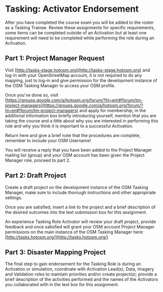 # Tasking: Activator Endorsement

After you have completed the course exam you will be added to the roster as a Tasking Trainee. Review these assignments for specific requirements, some items can be completed outside of an Activation but at least one requirement will need to be completed while performing the role during an Activation.

## Part 1: Project Manager Request

Visit [http://tasks-stage.hotosm.org](http://tasks-stage.hotosm.org) and log-in with your OpenStreetMap account, it is not required to do any mapping, just to log-in and give permission for the development instance of the OSM Tasking Manager to access your OSM profile.

Once you've done so, visit [https://groups.google.com/a/hotosm.org/forum/?hl=en\#!forum/tm-project-managers](https://groups.google.com/a/hotosm.org/forum/?hl=en#!forum/tm-project-managers) and apply for membership; in the additional information box briefly introducing yourself, mention that you are taking the course and a little about why you are interested in performing this role and why you think it is important to a successful Activation.

Return here and give a brief note that the procedures are complete, remember to include your OSM Username!

You will receive a reply that you have been added to the Project Manager mailing list \(group\) and your OSM account has been given the Project Manager role, proceed to part 2.

## Part 2: Draft Project

Create a draft project on the development instance of the OSM Tasking Manager, make sure to include thorough instructions and other appropriate settings.

Once you are satisfied, insert a link to the project and a brief description of the desired outcomes into the text submission box for this assignment.

An experience Tasking Role Activator will review your draft project, provide feedback and once satisfied will grant your OSM account Project Manager permissions on the main instance of the OSM Tasking Manager here: [http://tasks.hotosm.org/](http://tasks.hotosm.org/)

## Part 3: Disaster Mapping Project

The final step to gain endorsement for the Tasking Role is during an Activation or simulation, coordinate with Activation Lead\(s\), Data, Imagery and Validation roles to maintain priorities and/or create project\(s\); provide a brief description of the activities performed and the names of the Activators you collaborated with in the text box for this assignment.

